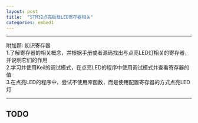 ```yaml
---
layout: post
title:  "STM32点亮板载LED寄存器相关"
categories: embed1
---
```


---

附加题: 初识寄存器  
1.了解寄存器的相关概念，并根据手册或者源码找出与点亮LED灯相关的寄存器，并说明它们的作用  
2.学习并使用Keil的调试模式，在点亮LED的程序中使用调试模式并查看寄存器的值  
3.在点亮LED的程序中，尝试不使用库函数，而是使用配置寄存器的方式点亮LED灯  

---


## TODO